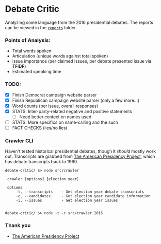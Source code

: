 # Debate Critic

Analyzing some language from the 2016 presidential debates. The reports can be viewed in the [`reports`](reports) folder.

### Points of Analysis:
- Total words spoken
- Articulation (unique words against total spoken)
- Issue importance (per claimed issues, per debate presented issue via **TFIDF**)
- Estimated speaking time

### TODO:
- [x] Finish Democrat campaign website parser
- [x] Finish Republican campaign website parser (only a few more...)
- [x] Word counts (per issue, overall responses)
- [x] STATS: Inter-party-related negative and positive statements
    - [ ] Need better context on names used
- [ ] STATS: More specifics on name-calling and the such
- [ ] FACT CHECKS (lies/no lies)

### Crawler CLI

Haven't tested historical presidential debates, though it *should* mostly work out. Transcripts are grabbed from [The American Presidency Project](http://www.presidency.ucsb.edu/debates.php), which has debate transcripts back to 1960.

```
debate-critic/ $> node src/crawler

 crawler [options] [election year]

 options
     -t, --transcripts    - Get election year debate transcripts
     -c, --candidates     - Get election year candidate information
     -i, --issues         - Get election year issues


debate-critic/ $> node -t -c src/crawler 2016

```

### Thank you
- [The American Presidency Project](http://www.presidency.ucsb.edu/debates.php)
